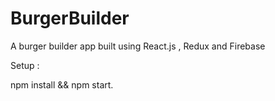 # BurgerBuilder
A burger builder app built using React.js , Redux and Firebase


Setup :

npm install && npm start.
